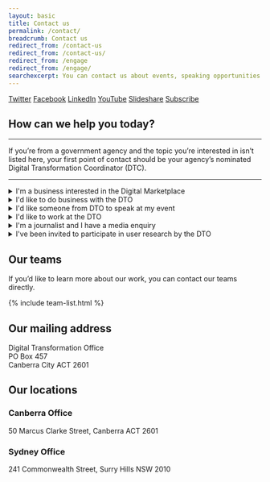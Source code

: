 ```yaml
---
layout: basic
title: Contact us
permalink: /contact/
breadcrumb: Contact us
redirect_from: /contact-us
redirect_from: /contact-us/
redirect_from: /engage
redirect_from: /engage/
searchexcerpt: You can contact us about events, speaking opportunities or send requests directly to one of our teams. 
---
```

<div class="social-media-links-contact">
	<a class="twitter" href="https://twitter.com/DTO">Twitter</a>
	<a class="facebook" href="https://www.facebook.com/DigitalTransformationOffice">Facebook</a>
	<a class="linkedin" href="https://www.linkedin.com/company/digital-transformation-office">LinkedIn</a>
	<a class="youtube" href="https://www.youtube.com/channel/UCmDkFN3UlK2wSKDQQhd-Y-A">YouTube</a>
	<a class="slideshare" href="http://www.slideshare.net/DTO-slides">Slideshare</a>
	<a class="email" href="http://govspace.us10.list-manage.com/subscribe?u=18f172213d32ca205c7e524bd&amp;id=172d06cc83">Subscribe</a>
</div>

## How can we help you today?

***
If you’re from a government agency and the topic you’re interested in isn’t listed here, your first point of contact should be your agency’s nominated Digital Transformation Coordinator (DTC).

***

<details>
<summary class="contact-accordion market-place">I'm a business interested in the Digital Marketplace</summary>
<div class="details-container">
{% include digital-marketplace-form.html %}
</div>
</details>

<details>
<summary class="contact-accordion business">I'd like to do business with the DTO</summary>
<div class="details-container">
{% include business-contact-form.html %}
</div>
</details>

<details>
<summary class="contact-accordion events">I'd like someone from DTO to speak at my event</summary>
<div class="details-container">
<p>You can <a href="https://script.google.com/a/macros/digital.gov.au/s/AKfycbyERn4wgFLo208la7GaYBWNGZn8qz1_LXbHXwVZrsFtUmdqGFQ/exec?form=events">send us your speaking requests</a>. Please make sure to complete all the questions.</p>
</div>
</details>

<details>
<summary class="contact-accordion jobs">I'd like to work at the DTO</summary>
<div class="details-container">
<p><a href="/careers/">Check out our employment page</a> for current vacancies and an option to send us your details if you’re interested in working with us.</p>
</div>
</details>

<details class="contact-accordion journalist">
<summary>I'm a journalist and I have a media enquiry</summary>
<div class="details-container">
<p>All media enquiries can be emailed to <a href="mailto:media@digital.gov.au">media@digital.gov.au</a>.</p>
</div>
</details>

<details>
<summary class="contact-accordion user-research">I've been invited to participate in user research by the DTO</summary>
<div class="details-container">
<p>We regularly conduct user research that involves members of the public. If you would like to find out more about a research study you've been invited to participate in, or provide feedback about a study you took part in, contact <a href="mailto:web.team@digital.gov.au?subject=DTO%20User%20Research">web.team@digital.gov.au</a>.</p>
</div>
</details>

## Our teams

If you’d like to learn more about our work, you can contact our teams directly.

{% include team-list.html %}

## Our mailing address
Digital Transformation Office<br/>
PO Box 457<br/>
Canberra City ACT 2601

## Our locations 

### Canberra Office

50 Marcus Clarke Street, Canberra ACT 2601

### Sydney Office

241 Commonwealth Street, Surry Hills NSW 2010
